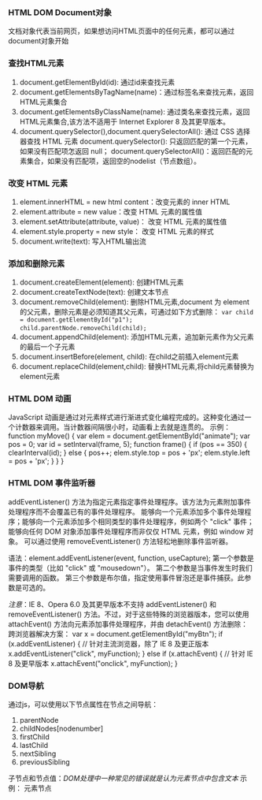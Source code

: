 ### HTML DOM Document对象
文档对象代表当前网页，如果想访问HTML页面中的任何元素，都可以通过document对象开始

### 查找HTML元素
1. document.getElementById(id): 通过id来查找元素
2. document.getElementsByTagName(name)：通过标签名来查找元素，返回HTML元素集合
3. document.getElementsByClassName(name): 通过类名来查找元素，返回HTML元素集合,该方法不适用于 Internet Explorer 8 及其更早版本。
4. document.querySelector(),document.querySelectorAll(): 通过 CSS 选择器查找 HTML 元素
    document.querySelector(): 只返回匹配的第一个元素，如果没有匹配项怎返回 null；
    document.querySelectorAll()：返回匹配的元素集合，如果没有匹配项，返回空的nodelist（节点数组）。


### 改变 HTML 元素
1. element.innerHTML = new html content：改变元素的 inner HTML
2. element.attribute = new value：改变 HTML 元素的属性值
3. element.setAttribute(attribute, value)：	改变 HTML 元素的属性值
4. element.style.property = new style：	改变 HTML 元素的样式
5. document.write(text): 写入HTML输出流


### 添加和删除元素
1. document.createElement(element): 创建HTML元素
2. document.createTextNode(text): 创建文本节点
3. document.removeChild(element): 删除HTML元素,document 为 element 的父元素，删除元素是必须知道其父元素，可通过如下方式删除：
    `var child = document.getElementById("p1");`
    `child.parentNode.removeChild(child);`
4. document.appendChild(element): 添加HTML元素，追加新元素作为父元素的最后一个子元素
5. document.insertBefore(element, child): 在child之前插入element元素
5. document.replaceChild(element,child): 替换HTML元素,将child元素替换为element元素



### HTML DOM 动画
JavaScript 动画是通过对元素样式进行渐进式变化编程完成的。这种变化通过一个计数器来调用。当计数器间隔很小时，动画看上去就是连贯的。
示例：
    function myMove() {
        var elem =  document.getElementById("animate"); 
        var pos = 0;
        var id = setInterval(frame, 5);
        function frame() {
            if (pos ==  350) {
                clearInterval(id);
            } else {
                pos++; 
                elem.style.top = pos + 'px'; 
                elem.style.left = pos + 'px'; 
            }
        }
    }


### HTML DOM 事件监听器
addEventListener() 方法为指定元素指定事件处理程序。该方法为元素附加事件处理程序而不会覆盖已有的事件处理程序。
能够向一个元素添加多个事件处理程序；能够向一个元素添加多个相同类型的事件处理程序，例如两个 "click" 事件；能够向任何 DOM 对象添加事件处理程序而非仅仅 HTML 元素，例如 window 对象。
可以通过使用 removeEventListener() 方法轻松地删除事件监听器。

语法：element.addEventListener(event, function, useCapture);
    第一个参数是事件的类型（比如 "click" 或 "mousedown"）。
    第二个参数是当事件发生时我们需要调用的函数。
    第三个参数是布尔值，指定使用事件冒泡还是事件捕获。此参数是可选的。

*注意*：IE 8、Opera 6.0 及其更早版本不支持 addEventListener() 和 removeEventListener() 方法。不过，对于这些特殊的浏览器版本，您可以使用 attachEvent() 方法向元素添加事件处理程序，并由 detachEvent() 方法删除：
跨浏览器解决方案：
var x = document.getElementById("myBtn");
if (x.addEventListener) {                    // 针对主流浏览器，除了 IE 8 及更正版本
    x.addEventListener("click", myFunction);
} else if (x.attachEvent) {                  // 针对 IE 8 及更早版本
    x.attachEvent("onclick", myFunction);
} 


### DOM导航
通过js，可以使用以下节点属性在节点之间导航：
1. parentNode
2. childNodes[nodenumber]
3. firstChild
4. lastChild
5. nextSibling
6. previousSibling

子节点和节点值：*DOM处理中一种常见的错误就是认为元素节点中包含文本*
示例：
    <title id="demo">DOM 教程</title> 
    元素节点<title>不包含文本，它包含了值为“DOM 教程”的*文本节点*
文本节点的值能通过节点的`innerHTML`属性进行访问：`var myTitle = document.getElementById("demo").innerHTML;`
访问`innerHTML`属性等同于访问受个子节点的`nodeValue`：`var myTitle = document.getElementById("demo").firstChild.nodeValue;`

1. nodeName 属性：规定节点的名称
    1.nodeName 是只读的。
    2.元素节点的 nodeName 等同于标签名
    3.属性节点的 nodeName 是属性名称
    4.文本节点的 nodeName 总是 #text
    5.文档节点的 nodeName 总是 #document
2. nodeValue 属性：规定节点的值
    1.元素节点的 nodeValue 是 undefined
    2.文本节点的 nodeValue 是文本值
    3.属性节点的 nodeValue 是属性值
3. nodeType 属性：返回节点的类型。nodeType 是只读的。


### DOM 集合
1. HTMLCollection对象：
    getElementsByTagName() 方法返回 HTMLCollection 对象。HTMLCollection 对象是类数组的 HTML 元素列表（集合）
    length 属性定义了 HTMLCollection 中元素的数量：document.getElementsByTagName("p").length
    *注意*：HTMLCollection 也许看起来像数组，但并非数组。所以无法对HTMLCollection 使用数组方法

### DOM 节点列表
1. NodeList 对象: NodeList 对象是从文档中提取的节点列表（集合）
    如使用 getElementsByClassName() 方法，某些（老的）浏览器会返回 NodeList 对象而不是 HTMLCollection。所有浏览器都会为 childNodes 属性返回 NodeList 对象。大多数浏览器会为 querySelectorAll() 方法返回 NodeList 对象。
    length 属性定义节点列表中的节点数：
    *注意*：节点数组看起来像数组，但并不是，所以无法对节点列表使用数组方法

### HTMLCollection 与 NodeList 的相同之处和区别
1. NodeList 和 HTML 集合几乎完全相同。
2. HTMLCollection 和 NodeList 对象都是类数组的对象列表（集合）。
3. 它们都有定义列表（集合）中项目数的 length 属性。都可以通过索引 (0, 1, 2, 3, 4, ...) 像数组那样访问每个项目。
4. HTMLCollection 是 HTML 元素的集合,NodeList 是文档节点的集合。
5. 访问 HTMLCollection 项目，可以通过它们的名称、id 或索引号。访问 NodeList 项目，只能通过它们的索引号。
6. 只有 NodeList 对象能包含属性节点和文本节点